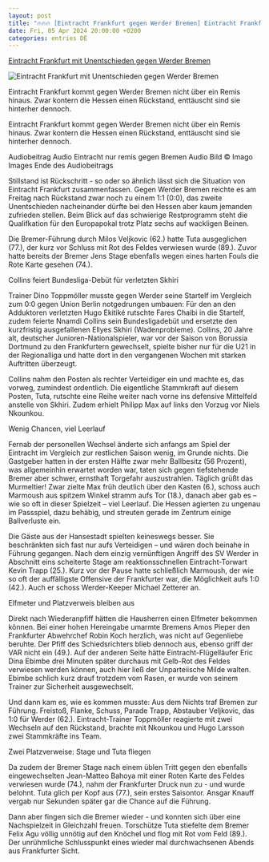 ```yaml
---
layout: post
title: "🔥🔥🔥 [Eintracht Frankfurt gegen Werder Bremen] Eintracht Frankfurt mit Unentschieden gegen Werder Bremen"
date: Fri, 05 Apr 2024 20:00:00 +0200
categories: entries DE
---
```

[Eintracht Frankfurt mit Unentschieden gegen Werder Bremen](https://www.hessenschau.de/sport/fussball/eintracht-frankfurt/eintracht-frankfurt-mit-unentschieden-gegen-werder-bremen-v1,eintracht-bremen-142.html)

![Eintracht Frankfurt mit Unentschieden gegen Werder Bremen](https://www.hessenschau.de/sport/fussball/eintracht-frankfurt/goetze-190~_t-1712349438269_v-16to9__retina.jpg)

Eintracht Frankfurt kommt gegen Werder Bremen nicht über ein Remis hinaus. Zwar kontern die Hessen einen Rückstand, enttäuscht sind sie hinterher dennoch.

Eintracht Frankfurt kommt gegen Werder Bremen nicht über ein Remis hinaus. Zwar kontern die Hessen einen Rückstand, enttäuscht sind sie hinterher dennoch.

Audiobeitrag Audio Eintracht nur remis gegen Bremen Audio Bild © Imago Images Ende des Audiobeitrags

Stillstand ist Rückschritt - so oder so ähnlich lässt sich die Situation von Eintracht Frankfurt zusammenfassen. Gegen Werder Bremen reichte es am Freitag nach Rückstand zwar noch zu einem 1:1 (0:0), das zweite Unentschieden nacheinander dürfte bei den Hessen aber kaum jemanden zufrieden stellen. Beim Blick auf das schwierige Restprogramm steht die Qualifkation für den Europapokal trotz Platz sechs auf wackligen Beinen.

Die Bremer-Führung durch Milos Veljkovic (62.) hatte Tuta ausgeglichen (77.), der kurz vor Schluss mit Rot des Feldes verwiesen wurde (89.). Zuvor hatte bereits der Bremer Jens Stage ebenfalls wegen eines harten Fouls die Rote Karte gesehen (74.).

Collins feiert Bundesliga-Debüt für verletzten Skhiri

Trainer Dino Toppmöller musste gegen Werder seine Startelf im Vergleich zum 0:0 gegen Union Berlin notgedrungen umbauen: Für den an den Adduktoren verletzten Hugo Ekitiké rutschte Fares Chaibi in die Startelf, zudem feierte Nnamdi Collins sein Bundesligadebüt und ersetzte den kurzfristig ausgefallenen Ellyes Skhiri (Wadenprobleme). Collins, 20 Jahre alt, deutscher Junioren-Nationalspieler, war vor der Saison von Borussia Dortmund zu den Frankfurtern gewechselt, spielte bisher nur für die U21 in der Regionalliga und hatte dort in den vergangenen Wochen mit starken Auftritten überzeugt.

Collins nahm den Posten als rechter Verteidiger ein und machte es, das vorweg, zumindest ordentlich. Die eigentliche Stammkraft auf diesem Posten, Tuta, rutschte eine Reihe weiter nach vorne ins defensive Mittelfeld anstelle von Skhiri. Zudem erhielt Philipp Max auf links den Vorzug vor Niels Nkounkou.

Wenig Chancen, viel Leerlauf

Fernab der personellen Wechsel änderte sich anfangs am Spiel der Eintracht im Vergleich zur restlichen Saison wenig, im Grunde nichts. Die Gastgeber hatten in der ersten Hälfte zwar mehr Ballbesitz (56 Prozent), was allgemeinhin erwartet worden war, taten sich gegen tiefstehende Bremer aber schwer, ernsthaft Torgefahr auszustrahlen. Täglich grüßt das Murmeltier! Zwar zielte Max früh deutlich über den Kasten (6.), schoss auch Marmoush aus spitzem Winkel stramm aufs Tor (18.), danach aber gab es – wie so oft in dieser Spielzeit – viel Leerlauf. Die Hessen agierten zu ungenau im Passspiel, dazu behäbig, und streuten gerade im Zentrum einige Ballverluste ein.

Die Gäste aus der Hansestadt spielten keineswegs besser. Sie beschränkten sich fast nur aufs Verteidigen – und wären doch beinahe in Führung gegangen. Nach dem einzig vernünftigen Angriff des SV Werder in Abschnitt eins scheiterte Stage am reaktionsschnellen Eintracht-Torwart Kevin Trapp (25.). Kurz vor der Pause hatte schließlich Marmoush, der wie so oft der auffälligste Offensive der Frankfurter war, die Möglichkeit aufs 1:0 (42.). Auch er schoss Werder-Keeper Michael Zetterer an.

Elfmeter und Platzverweis bleiben aus

Direkt nach Wiederanpfiff hätten die Hausherren einen Elfmeter bekommen können. Bei einer hohen Hereingabe umarmte Bremens Amos Pieper den Frankfurter Abwehrchef Robin Koch herzlich, was nicht auf Gegenliebe beruhte. Der Pfiff des Schiedsrichters blieb dennoch aus, ebenso griff der VAR nicht ein (49.). Auf der anderen Seite hätte Eintracht-Flügelläufer Eric Dina Ebimbe drei Minuten später durchaus mit Gelb-Rot des Feldes verwiesen werden können, auch hier ließ der Unparteiische Milde walten. Ebimbe schlich kurz drauf trotzdem vom Rasen, er wurde von seinem Trainer zur Sicherheit ausgewechselt.

Und dann kam es, wie es kommen musste: Aus dem Nichts traf Bremen zur Führung. Freistoß, Flanke, Schuss, Parade Trapp, Abstauber Veljkovic, das 1:0 für Werder (62.). Eintracht-Trainer Toppmöller reagierte mit zwei Wechseln auf den Rückstand, brachte mit Nkounkou und Hugo Larsson zwei Stammkräfte ins Team.

Zwei Platzverweise: Stage und Tuta fliegen

Da zudem der Bremer Stage nach einem üblen Tritt gegen den ebenfalls eingewechselten Jean-Matteo Bahoya mit einer Roten Karte des Feldes verwiesen wurde (74.), nahm der Frankfurter Druck nun zu - und wurde belohnt. Tuta glich per Kopf aus (77.), sein erstes Saisontor. Ansgar Knauff vergab nur Sekunden später gar die Chance auf die Führung.

Dann aber fingen sich die Bremer wieder - und konnten sich über eine Nachspielzeit in Gleichzahl freuen. Torschütze Tuta stiefelte dem Bremer Felix Agu völlig unnötig auf den Knöchel und flog mit Rot vom Feld (89.). Der unrühmliche Schlusspunkt eines wieder mal durchwachsenen Abends aus Frankfurter Sicht.


